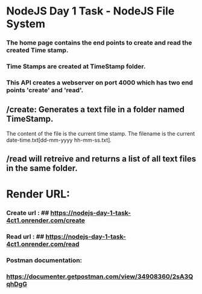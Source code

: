 # NodeJS Day 1 Task - NodeJS File System

### The home page contains the end points to create and read the created Time stamp.

### Time Stamps are created at TimeStamp folder.

### This API creates a webserver on port 4000 which has two end points 'create' and 'read'.

## /create: Generates a text file in a folder named TimeStamp.
The content of the file is the current time stamp.
The filename is the current date-time.txt[dd-mm-yyyy hh-mm-ss.txt].

## /read will retreive and returns a list of all text files in the same folder.

# Render URL:

### Create url : ## https://nodejs-day-1-task-4ct1.onrender.com/create

### Read url : ## https://nodejs-day-1-task-4ct1.onrender.com/read

### Postman documentation:

###  https://documenter.getpostman.com/view/34908360/2sA3QqhDgG

